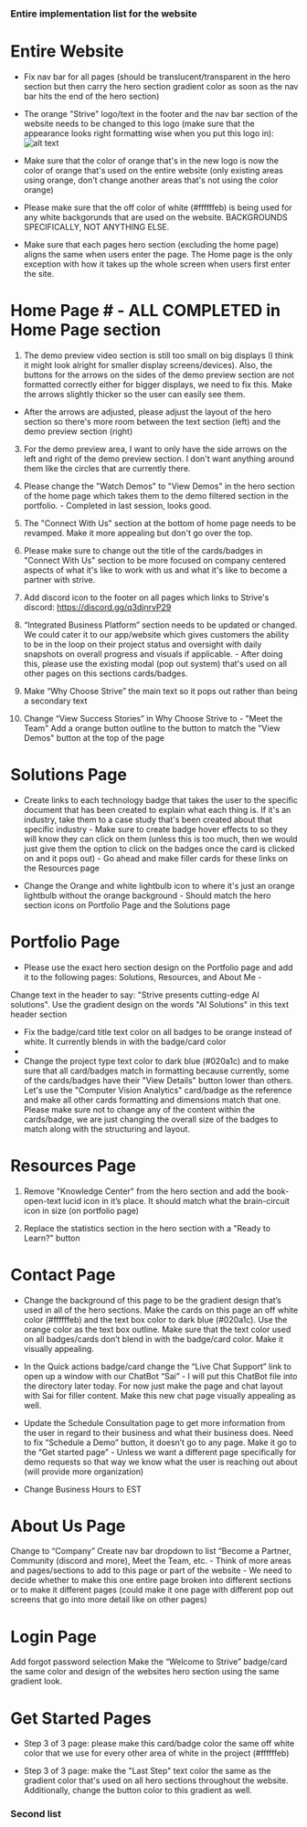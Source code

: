 ### Entire implementation list for the website ###


# Entire Website #
- Fix nav bar for all pages (should be translucent/transparent in the hero section but then carry the hero section gradient color as soon as the nav bar hits the end of the hero section)

- The orange "Strive" logo/text in the footer and the nav bar section of the website needs to be changed to this logo (make sure that the appearance looks right formatting wise when you put this logo in):  ![alt text](STRIVE_orange_text_transparent_1500x1500.png)

- Make sure that the color of orange that's in the new logo is now the color of orange that's used on the entire website (only existing areas using orange, don't change another areas that's not using the color orange)

- Please make sure that the off color of white (#ffffffeb) is being used for any white backgorunds that are used on the website. BACKGROUNDS SPECIFICALLY, NOT ANYTHING ELSE.

- Make sure that each pages hero section (excluding the home page) aligns the same when users enter the page. The Home page is the only exception with how it takes up the whole screen when users first enter the site. 

# Home Page # - ALL COMPLETED in Home Page section

1. The demo preview video section is still too small on big displays (I think it might look alright for smaller display screens/devices). 
Also, the buttons for the arrows on the sides of the demo preview section are not formatted correctly either for bigger displays, we need to fix this. Make the arrows slightly thicker so the user can easily see them.
  - After the arrows are adjusted, please adjust the layout of the hero section so there's more room  between the text section (left) and the demo preview section (right)
  
3. For the demo preview area, I want to only have the side arrows on the left and right of the demo preview section. I don't want anything around them like the circles that are currently there. 

4. Please change the "Watch Demos" to "View Demos" in the hero section of the home page which takes them to the demo filtered section in the portfolio. - Completed in last session, looks good.

5. The "Connect With Us" section at the bottom of home page needs to be revamped. Make it more appealing but don't go over the top.

6.  Please make sure to change out the title of the cards/badges in "Connect With Us" section to be more focused on company centered aspects of what it's like to work with us and what it's like to become a partner with strive. 

7. Add discord icon to the footer on all pages which links to Strive's discord: https://discord.gg/q3djnrvP29 

8. “Integrated Business Platform” section needs to be updated or changed. We could cater it to our app/website which gives customers the ability to be in the loop on their project status and oversight with daily snapshots on overall progress and visuals if applicable. - After doing this, please use the existing modal (pop out system) that's used on all other pages on this sections cards/badges.

9. Make “Why Choose Strive” the main text so it pops out rather than being a secondary text 

10. Change “View Success Stories” in Why Choose Strive to - "Meet the Team" Add a orange button outline to the button to match the "View Demos" button at the top of the page


# Solutions Page #

- Create links to each technology badge that takes the user to the specific document that has been created to explain what each thing is. If it's an industry, take them to a case study that's been created about that specific industry - Make sure to create badge hover effects to so they will know they can click on them (unless this is too much, then we would just give them the option to click on the badges once the card is clicked on and it pops out) - Go ahead and make filler cards for these links on the Resources page

- Change the Orange and white lightbulb icon to where it's just an orange lightbulb without the orange background - Should match the hero section icons on Portfolio Page and the Solutions page

# Portfolio Page #

- Please use the exact hero section design on the Portfolio page and add it to the following pages: Solutions, Resources, and About Me - 

Change text in the header to say: "Strive presents cutting-edge AI solutions". Use the gradient design on the words "AI Solutions" in this text header section 

- Fix the badge/card title text color on all badges to be orange instead of white. It currently blends in with the badge/card color
- 
- Change the project type text color to dark blue (#020a1c) and to make sure that all card/badges match in formatting because currently, some of the cards/badges have their "View Details" button lower than others. Let's use the "Computer Vision Analytics" card/badge as the reference and make all other cards formatting and dimensions match that one. Please make sure not to change any of the content within the cards/badge, we are just changing the overall size of the badges to match along with the structuring and layout. 

# Resources Page #

1. Remove "Knowledge Center" from the hero section and add the book-open-text lucid icon in it’s place. It should match what the brain-circuit icon in size (on portfolio page)

2. Replace the statistics section in the hero section with a "Ready to Learn?" button


# Contact Page #

- Change the background of this page to be the gradient design that’s used in all of the hero sections. Make the cards on this page an off white color (#ffffffeb) and the text box color to dark blue (#020a1c). Use the orange color as the text box outline. Make sure that the text color used on all badges/cards don’t blend in with the badge/card color. Make it visually appealing.

- In the Quick actions badge/card change the “Live Chat Support” link to open up a window with our ChatBot “Sai” - I will put this ChatBot file into the directory later today. For now just make the page and chat layout with Sai for filler content. Make this new chat page visually appealing as well.

- Update the Schedule Consultation page to get more information from the user in regard to their business and what their business does.
Need to fix “Schedule a Demo” button, it doesn’t go to any page. Make it go to the “Get started page” - Unless we want a different page specifically for demo requests so that way we know what the user is reaching out about (will provide more organization)

- Change Business Hours to EST

# About Us Page # 
Change to “Company”
Create nav bar dropdown to list “Become a Partner, Community (discord and more), Meet the Team, etc. - Think of more areas and pages/sections to add to this page or part of the website - We need to decide whether to make this one entire page broken into different sections or to make it different pages (could make it one page with different pop out screens that go into more detail like on other pages)

# Login Page #

Add forgot password selection
Make the “Welcome to Strive” badge/card the same color and design of the websites hero section using the same gradient look.

# Get Started Pages # 

- Step 3 of 3 page: please make this card/badge color the same off white color that we use for every other area of white in the project (#ffffffeb) 

- Step 3 of 3 page: make the "Last Step" text color the same as the gradient color that's used on all hero sections throughout the website. Additionally, change the button color to this gradient as well.



### Second list ###

